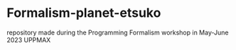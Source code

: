 # Formalism-planet-etsuko
repository made during the Programming Formalism workshop in May-June 2023 UPPMAX
